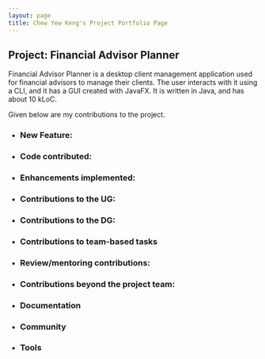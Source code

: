 ```yaml
---
layout: page
title: Chew Yew Keng's Project Portfolio Page
---
```


 ## Project: Financial Advisor Planner

 Financial Advisor Planner is a desktop client management application used for financial advisors to manage their clients. The user interacts with it using a CLI, and it has a GUI created with JavaFX. It is written in Java, and has about 10 kLoC.

 Given below are my contributions to the project.

 - ### New Feature:
 - ### Code contributed:
 - ### Enhancements implemented:
 - ### Contributions to the UG:
 - ### Contributions to the DG:
 - ### Contributions to team-based tasks
 - ### Review/mentoring contributions:
 - ### Contributions beyond the project team:
 - ### Documentation
 - ### Community
 - ### Tools
